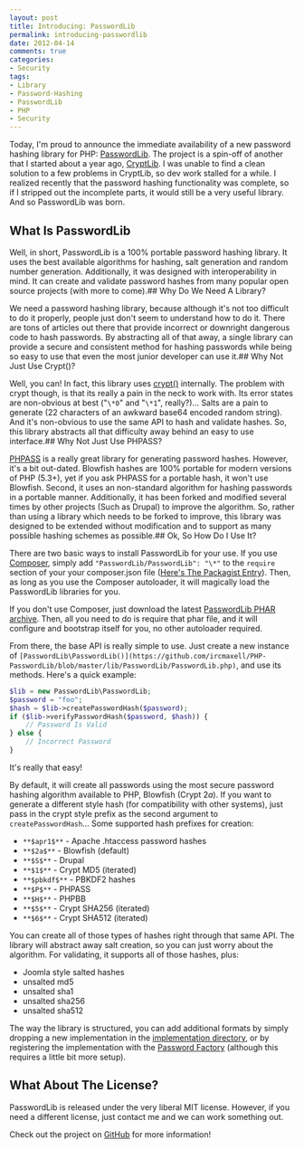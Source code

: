 ```yaml
---
layout: post
title: Introducing: PasswordLib
permalink: introducing-passwordlib
date: 2012-04-14
comments: true
categories:
- Security
tags:
- Library
- Password-Hashing
- PasswordLib
- PHP
- Security
---
```


Today, I'm proud to announce the immediate availability of a new password hashing library for PHP: [PasswordLib](https://github.com/ircmaxell/PHP-PasswordLib). The project is a spin-off of another that I started about a year ago, [CryptLib](https://github.com/ircmaxell/PHP-CryptLib). I was unable to find a clean solution to a few problems in CryptLib, so dev work stalled for a while. I realized recently that the password hashing functionality was complete, so if I stripped out the incomplete parts, it would still be a very useful library. And so PasswordLib was born.<!--more-->

## What Is PasswordLib


Well, in short, PasswordLib is a 100% portable password hashing library. It uses the best available algorithms for hashing, salt generation and random number generation. Additionally, it was designed with interoperability in mind. It can create and validate password hashes from many popular open source projects (with more to come).## Why Do We Need A Library?


We need a password hashing library, because although it's not too difficult to do it properly, people just don't seem to understand how to do it. There are tons of articles out there that provide incorrect or downright dangerous code to hash passwords. By abstracting all of that away, a single library can provide a secure and consistent method for hashing passwords while being so easy to use that even the most junior developer can use it.## Why Not Just Use Crypt()?


Well, you can! In fact, this library uses [crypt()](http://us.php.net/crypt) internally. The problem with crypt though, is that its really a pain in the neck to work with. Its error states are non-obvious at best ("`\*0`" and "`\*1`", really?)... Salts are a pain to generate (22 characters of an awkward base64 encoded random string). And it's non-obvious to use the same API to hash and validate hashes. So, this library abstracts all that difficulty away behind an easy to use interface.## Why Not Just Use PHPASS?

[PHPASS](http://www.openwall.com/phpass/) is a really great library for generating password hashes. However, it's a bit out-dated. Blowfish hashes are 100% portable for modern versions of PHP (5.3+), yet if you ask PHPASS for a portable hash, it won't use Blowfish. Second, it uses an non-standard algorithm for hashing passwords in a portable manner. Additionally, it has been forked and modified several times by other projects (Such as Drupal) to improve the algorithm. So, rather than using a library which needs to be forked to improve, this library was designed to be extended without modification and to support as many possible hashing schemes as possible.## Ok, So How Do I Use It?


There are two basic ways to install PasswordLib for your use. If you use [Composer](https://github.com/composer/composer), simply add `"PasswordLib/PasswordLib": "\*"` to the `require` section of your your composer.json file ([Here's The Packagist Entry](http://packagist.org/packages/PasswordLib/PasswordLib)). Then, as long as you use the Composer autoloader, it will magically load the PasswordLib libraries for you.


If you don't use Composer, just download the latest [PasswordLib PHAR archive](https://github.com/ircmaxell/PHP-PasswordLib/downloads). Then, all you need to do is require that phar file, and it will configure and bootstrap itself for you, no other autoloader required.

From there, the base API is really simple to use. Just create a new instance of `[PasswordLib\PasswordLib()](https://github.com/ircmaxell/PHP-PasswordLib/blob/master/lib/PasswordLib/PasswordLib.php)`, and use its methods. Here's a quick example:

```php
$lib = new PasswordLib\PasswordLib;
$password = "foo";
$hash = $lib->createPasswordHash($password);
if ($lib->verifyPasswordHash($password, $hash)) {
    // Password Is Valid
} else {
    // Incorrect Password
}

```

It's really that easy!

By default, it will create all passwords using the most secure password hashing algorithm available to PHP, Blowfish (Crypt $2a$). If you want to generate a different style hash (for compatibility with other systems), just pass in the crypt style prefix as the second argument to `createPasswordHash`... Some supported hash prefixes for creation:

 * `**$apr1$**` - Apache .htaccess password hashes
 * `**$2a$**` - Blowfish (default)
 * `**$S$**` - Drupal
 * `**$1$**` - Crypt MD5 (iterated)
 * `**$pbkdf$**` - PBKDF2 hashes
 * `**$P$**` - PHPASS
 * `**$H$**` - PHPBB
 * `**$5$**` - Crypt SHA256 (iterated)
 * `**$6$**` - Crypt SHA512 (iterated)


You can create all of those types of hashes right through that same API. The library will abstract away salt creation, so you can just worry about the algorithm. For validating, it supports all of those hashes, plus:

 * Joomla style salted hashes
 * unsalted md5
 * unsalted sha1
 * unsalted sha256
 * unsalted sha512

The way the library is structured, you can add additional formats by simply dropping a new implementation in the [implementation directory](https://github.com/ircmaxell/PHP-PasswordLib/tree/master/lib/PasswordLib/Password/Implementation), or by registering the implementation with the [Password Factory](https://github.com/ircmaxell/PHP-PasswordLib/blob/master/lib/PasswordLib/Password/Factory.php#L93) (although this requires a little bit more setup).
## What About The License?


PasswordLib is released under the very liberal MIT license. However, if you need a different license, just contact me and we can work something out.

Check out the project on [GitHub](https://github.com/ircmaxell/PHP-PasswordLib) for more information!